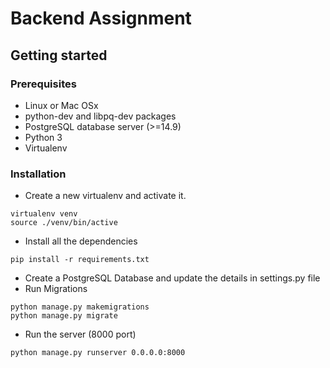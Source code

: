 Backend Assignment
====


## Getting started

### Prerequisites

* Linux or Mac OSx
* python-dev and libpq-dev packages
* PostgreSQL database server (>=14.9)
* Python 3
* Virtualenv

### Installation

* Create a new virtualenv and activate it.

```
virtualenv venv
source ./venv/bin/active
```
*  Install all the dependencies

```
pip install -r requirements.txt
```
* Create a PostgreSQL Database and update the details in settings.py file
* Run Migrations
```
python manage.py makemigrations
python manage.py migrate
```

* Run the server (8000 port)

```
python manage.py runserver 0.0.0.0:8000
```